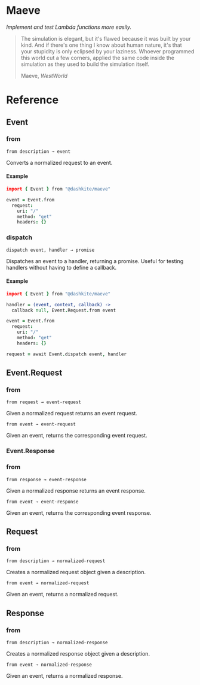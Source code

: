 # Maeve

_Implement and test Lambda functions more easily._

> The simulation is elegant, but it's flawed because it was built by your kind. And if there's one thing I know about human nature, it's that your stupidity is only eclipsed by your laziness. Whoever programmed this world cut a few corners, applied the same code inside the simulation as they used to build the simulation itself.
>
> Maeve, _WestWorld_


# Reference

## Event

### from

`from description → event`

Converts a normalized request to an event.

#### Example

```coffeescript
import { Event } from "@dashkite/maeve"

event = Event.from
  request:
    uri: "/"
    method: "get"
    headers: {}
```

### dispatch

`dispatch event, handler → promise`

Dispatches an event to a handler, returning a promise. Useful for testing handlers without having to define a callback.

#### Example

```coffeescript
import { Event } from "@dashkite/maeve"

handler = (event, context, callback) ->
  callback null, Event.Request.from event

event = Event.from
  request:
    uri: "/"
    method: "get"
    headers: {}

request = await Event.dispatch event, handler
```

## Event.Request

### from

`from request → event-request`

Given a normalized request returns an event request.

`from event → event-request`

Given an event, returns the corresponding event request.

### Event.Response

### from

`from response → event-response`

Given a normalized response returns an event response.

`from event → event-response`

Given an event, returns the corresponding event response.

## Request

### from

`from description → normalized-request`

Creates a normalized request object given a description.

`from event → normalized-request`

Given an event, returns a normalized request.

## Response

### from

`from description → normalized-response`

Creates a normalized response object given a description.

`from event → normalized-response`

Given an event, returns a normalized response.
